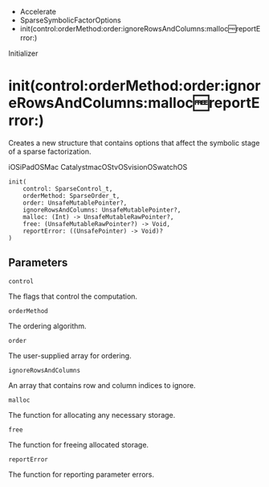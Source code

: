 

- Accelerate
- SparseSymbolicFactorOptions
-  init(control:orderMethod:order:ignoreRowsAndColumns:malloc:free:reportError:) 

Initializer

# init(control:orderMethod:order:ignoreRowsAndColumns:malloc:free:reportError:)

Creates a new structure that contains options that affect the symbolic stage of a sparse factorization.

iOSiPadOSMac CatalystmacOStvOSvisionOSwatchOS

``` source
init(
    control: SparseControl_t,
    orderMethod: SparseOrder_t,
    order: UnsafeMutablePointer?,
    ignoreRowsAndColumns: UnsafeMutablePointer?,
    malloc: (Int) -> UnsafeMutableRawPointer?,
    free: (UnsafeMutableRawPointer?) -> Void,
    reportError: ((UnsafePointer) -> Void)?
)
```

## Parameters 

`control`  

The flags that control the computation.

`orderMethod`  

The ordering algorithm.

`order`  

The user-supplied array for ordering.

`ignoreRowsAndColumns`  

An array that contains row and column indices to ignore.

`malloc`  

The function for allocating any necessary storage.

`free`  

The function for freeing allocated storage.

`reportError`  

The function for reporting parameter errors.

